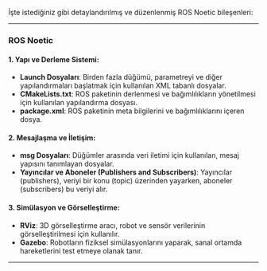 İşte istediğiniz gibi detaylandırılmış ve düzenlenmiş ROS Noetic bileşenleri:

---

### **ROS Noetic**

#### 1. **Yapı ve Derleme Sistemi**:

* **Launch Dosyaları**: Birden fazla düğümü, parametreyi ve diğer yapılandırmaları başlatmak için kullanılan XML tabanlı dosyalar.
* **CMakeLists.txt**: ROS paketinin derlenmesi ve bağımlılıkların yönetilmesi için kullanılan yapılandırma dosyası.
* **package.xml**: ROS paketinin meta bilgilerini ve bağımlılıklarını içeren dosya.

#### 2. **Mesajlaşma ve İletişim**:

* **msg Dosyaları**: Düğümler arasında veri iletimi için kullanılan, mesaj yapısını tanımlayan dosyalar.
* **Yayıncılar ve Aboneler (Publishers and Subscribers)**: Yayıncılar (publishers), veriyi bir konu (topic) üzerinden yayarken, aboneler (subscribers) bu veriyi alır.

#### 3. **Simülasyon ve Görselleştirme**:

* **RViz**: 3D görselleştirme aracı, robot ve sensör verilerinin görselleştirilmesi için kullanılır.
* **Gazebo**: Robotların fiziksel simülasyonlarını yaparak, sanal ortamda hareketlerini test etmeye olanak tanır.

---